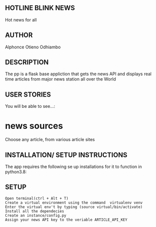 ## HOTLINE BLINK NEWS
Hot news for all
## AUTHOR
Alphonce Otieno Odhiambo 
## DESCRIPTION
The pp is a flask base appliction that gets the news API and displays real time articles from major news station all over the World
## USER STORIES
You will be able to see...:
# news sources
Choose any article, from various article sites
## INSTALLATION/ SETUP INSTRUCTIONS
The app requires the following se up installations for it to function in python3.8:
## SETUP
    Open terminal(ctrl + Alt + T)
    Create a virtual environment using the command  virtualenv venv
    Enter the virtual env't by typing (source virtual/bin/activate)
    Install all the dependecies 
    Create an instance/config.py
    Assign your news API key to the veriable ARTICLE_API_KEY
    

